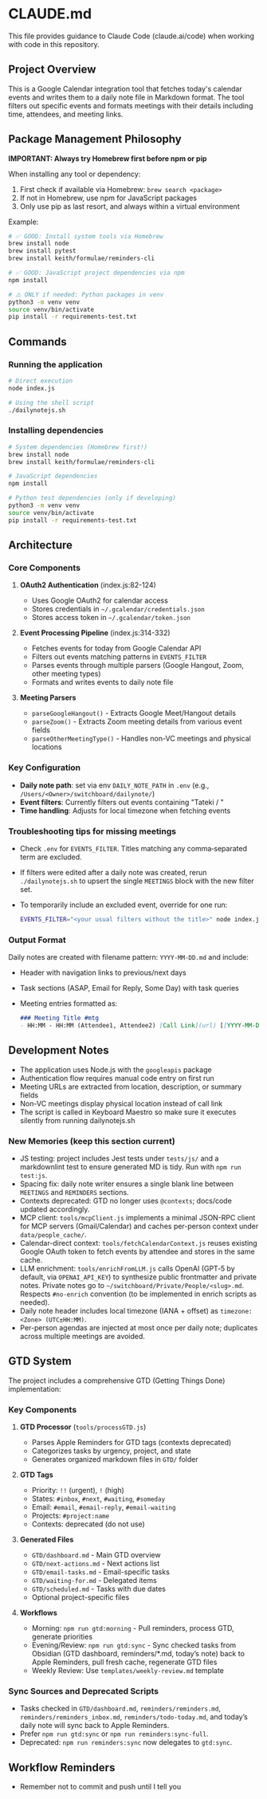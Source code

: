 # CLAUDE.md

This file provides guidance to Claude Code (claude.ai/code) when working with code in this repository.

## Project Overview

This is a Google Calendar integration tool that fetches today's calendar events and writes them to a daily note file in Markdown format. The tool filters out specific events and formats meetings with their details including time, attendees, and meeting links.

## Package Management Philosophy

**IMPORTANT: Always try Homebrew first before npm or pip**

When installing any tool or dependency:
1. First check if available via Homebrew: `brew search <package>`
2. If not in Homebrew, use npm for JavaScript packages
3. Only use pip as last resort, and always within a virtual environment

Example:

```bash
# ✅ GOOD: Install system tools via Homebrew
brew install node
brew install pytest
brew install keith/formulae/reminders-cli

# ✅ GOOD: JavaScript project dependencies via npm
npm install

# ⚠️ ONLY if needed: Python packages in venv
python3 -m venv venv
source venv/bin/activate
pip install -r requirements-test.txt
```

## Commands

### Running the application

```bash
# Direct execution
node index.js

# Using the shell script
./dailynotejs.sh
```

### Installing dependencies

```bash
# System dependencies (Homebrew first!)
brew install node
brew install keith/formulae/reminders-cli

# JavaScript dependencies
npm install

# Python test dependencies (only if developing)
python3 -m venv venv
source venv/bin/activate
pip install -r requirements-test.txt
```

## Architecture

### Core Components

1. **OAuth2 Authentication** (index.js:82-124)
   - Uses Google OAuth2 for calendar access
   - Stores credentials in `~/.gcalendar/credentials.json`
   - Stores access token in `~/.gcalendar/token.json`

2. **Event Processing Pipeline** (index.js:314-332)
   - Fetches events for today from Google Calendar API
   - Filters out events matching patterns in `EVENTS_FILTER`
   - Parses events through multiple parsers (Google Hangout, Zoom, other meeting types)
   - Formats and writes events to daily note file

3. **Meeting Parsers**
   - `parseGoogleHangout()` - Extracts Google Meet/Hangout details
   - `parseZoom()` - Extracts Zoom meeting details from various event fields
   - `parseOtherMeetingType()` - Handles non-VC meetings and physical locations

### Key Configuration

- **Daily note path**: set via env `DAILY_NOTE_PATH` in `.env` (e.g., `/Users/<Owner>/switchboard/dailynote/`)
- **Event filters**: Currently filters out events containing "Tateki / <Owner>"
- **Time handling**: Adjusts for local timezone when fetching events

### Troubleshooting tips for missing meetings

- Check `.env` for `EVENTS_FILTER`. Titles matching any comma‑separated term are excluded.
- If filters were edited after a daily note was created, rerun `./dailynotejs.sh` to upsert the single `MEETINGS` block with the new filter set.
- To temporarily include an excluded event, override for one run:

  ```bash
  EVENTS_FILTER="<your usual filters without the title>" node index.js
  ```

### Output Format

Daily notes are created with filename pattern: `YYYY-MM-DD.md` and include:

- Header with navigation links to previous/next days
- Task sections (ASAP, Email for Reply, Some Day) with task queries
- Meeting entries formatted as:

  ```markdown
  ### Meeting Title #mtg
  - HH:MM - HH:MM (Attendee1, Attendee2) [Call Link](url) [[YYYY-MM-DD-HHMM]]
  ```

## Development Notes

- The application uses Node.js with the `googleapis` package
- Authentication flow requires manual code entry on first run
- Meeting URLs are extracted from location, description, or summary fields
- Non-VC meetings display physical location instead of call link
- The script is called in Keyboard Maestro so make sure it executes silently from running dailynotejs.sh

### New Memories (keep this section current)

- JS testing: project includes Jest tests under `tests/js/` and a markdownlint test to ensure generated MD is tidy. Run with `npm run test:js`.
- Spacing fix: daily note writer ensures a single blank line between `MEETINGS` and `REMINDERS` sections.
- Contexts deprecated: GTD no longer uses `@contexts`; docs/code updated accordingly.
- MCP client: `tools/mcpClient.js` implements a minimal JSON-RPC client for MCP servers (Gmail/Calendar) and caches per-person context under `data/people_cache/`.
- Calendar-direct context: `tools/fetchCalendarContext.js` reuses existing Google OAuth token to fetch events by attendee and stores in the same cache.
- LLM enrichment: `tools/enrichFromLLM.js` calls OpenAI (GPT‑5 by default, via `OPENAI_API_KEY`) to synthesize public frontmatter and private notes. Private notes go to `~/switchboard/Private/People/<slug>.md`. Respects `#no-enrich` convention (to be implemented in enrich scripts as needed).
- Daily note header includes local timezone (IANA + offset) as `timezone: <Zone> (UTC±HH:MM)`.
- Per-person agendas are injected at most once per daily note; duplicates across multiple meetings are avoided.

## GTD System

The project includes a comprehensive GTD (Getting Things Done) implementation:

### Key Components

1. **GTD Processor** (`tools/processGTD.js`)
   - Parses Apple Reminders for GTD tags (contexts deprecated)
   - Categorizes tasks by urgency, project, and state
   - Generates organized markdown files in `GTD/` folder

2. **GTD Tags**
   - Priority: `!!` (urgent), `!` (high)
   - States: `#inbox`, `#next`, `#waiting`, `#someday`
   - Email: `#email`, `#email-reply`, `#email-waiting`
   - Projects: `#project:name`
   - Contexts: deprecated (do not use)

3. **Generated Files**
   - `GTD/dashboard.md` - Main GTD overview
   - `GTD/next-actions.md` - Next actions list
   - `GTD/email-tasks.md` - Email-specific tasks
   - `GTD/waiting-for.md` - Delegated items
   - `GTD/scheduled.md` - Tasks with due dates
   - Optional project-specific files

4. **Workflows**
   - Morning: `npm run gtd:morning` - Pull reminders, process GTD, generate priorities
   - Evening/Review: `npm run gtd:sync` - Sync checked tasks from Obsidian (GTD dashboard, reminders/*.md, today’s note) back to Apple Reminders, pull fresh cache, regenerate GTD files
   - Weekly Review: Use `templates/weekly-review.md` template

### Sync Sources and Deprecated Scripts

- Tasks checked in `GTD/dashboard.md`, `reminders/reminders.md`, `reminders/reminders_inbox.md`, `reminders/todo-today.md`, and today’s daily note will sync back to Apple Reminders.
- Prefer `npm run gtd:sync` or `npm run reminders:sync-full`.
- Deprecated: `npm run reminders:sync` now delegates to `gtd:sync`.

## Workflow Reminders

- Remember not to commit and push until I tell you
